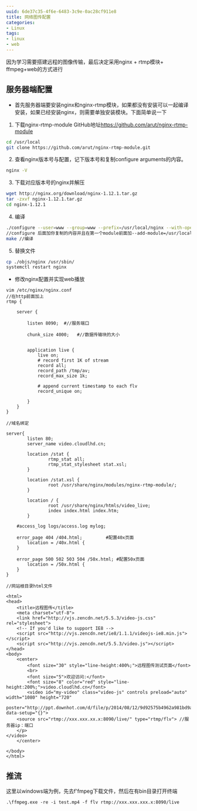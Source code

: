 ```yaml
---
uuid: 6de37c35-4f6e-6483-3c9e-0ac28cf911e8
title: 网络图传配置
categories:
- Linux
tags:
- linux
- web
---
```

因为学习需要搭建远程的图像传输，最后决定采用nginx + rtmp模块+ ffmpeg+web的方式进行

## 服务器端配置
+ 首先服务器端要安装nginx和nginx-rtmp模块，如果都没有安装可以一起编译安装，如果已经安装nginx，则需要单独安装模块。下面简单说一下
1. 下载nginx-rtmp-module GitHub地址<https://github.com/arut/nginx-rtmp-module>
~~~bash
cd /usr/local
git clone https://github.com/arut/nginx-rtmp-module.git
~~~

2. 查看nginx版本号与配置，记下版本号和复制configure arguments的内容。
~~~bash
nginx -V
~~~
3. 下载对应版本号的nginx并解压
~~~bash
wget http://nginx.org/download/nginx-1.12.1.tar.gz 
tar -zxvf nginx-1.12.1.tar.gz 
cd nginx-1.12.1
~~~
4. 编译
~~~bash
./configure --user=www --group=www --prefix=/usr/local/nginx --with-openssl=/usr/local/nginx/src/openssl --add-module=/usr/local/nginx/src/ngx_devel_kit --add-module=/usr/local/nginx/src/lua_nginx_module --add-module=/nginx-rtmp-module 
//configure 后面加你复制的内容并且在第一个module前面加--add-module=/usr/local/nginx-rtmp-module 如果报错就删除报错的模块直到通过
make //编译
~~~
5. 替换文件
~~~bash
cp ./objs/nginx /usr/sbin/
systemctl restart nginx
~~~
+ 修改nginx配置并实现web播放
~~~
vim /etc/nginx/nginx.conf
//在http前面加上
rtmp {

    server {

        listen 8090;  #//服务端口 

        chunk_size 4000;   #//数据传输块的大小


        application live {
            live on;
            # record first 1K of stream
            record all;
            record_path /tmp/av;
            record_max_size 1k;

            # append current timestamp to each flv
            record_unique on;

        }
    }
}

~~~
~~~
//域名绑定

server{
        listen 80;
        server_name video.cloudlhd.cn;

        location /stat {
                rtmp_stat all;
                rtmp_stat_stylesheet stat.xsl;
        }

        location /stat.xsl {
                root /usr/share/nginx/modules/nginx-rtmp-module/;
        }

        location / {
                root /usr/share/nginx/htmls/video_live;
                index index.html index.htm;
        }

    #access_log logs/access.log mylog;

    error_page 404 /404.html;         #配置40x页面
        location = /40x.html {
    }

    error_page 500 502 503 504 /50x.html; #配置50x页面
        location = /50x.html {
    }
}

~~~
~~~
//网站根目录html文件

<html>
<head>
    <title>远程图传</title>
    <meta charset="utf-8">
    <link href="http://vjs.zencdn.net/5.5.3/video-js.css" rel="stylesheet">
    <!-- If you'd like to support IE8 -->
    <script src="http://vjs.zencdn.net/ie8/1.1.1/videojs-ie8.min.js"></script>
    <script src="http://vjs.zencdn.net/5.5.3/video.js"></script>
</head>
<body>
	<center>
		<font size="30" style="line-height:400%;">远程图传测试页面</font>
		<br>
		<font size="5">欢迎访问:</font>
		<font size="8" color="red" style="line-height:200%;">video.cloudlhd.cn</font>
		<video id="my-video" class="video-js" controls preload="auto" width="1080" height="720"
       poster="http://ppt.downhot.com/d/file/p/2014/08/12/9d92575b4962a981bd9af247ef142449.jpg" data-setup="{}">
    <source src="rtmp://xxx.xxx.xx.x:8090/live/" type="rtmp/flv"> //服务器ip：端口
    </p>
</video>
	</center>

</body>
</html>
~~~

## 推流
这里以windows端为例，先去f'fmpeg下载文件，然后在有bin目录打开终端
~~~
.\ffmpeg.exe -re -i test.mp4 -f flv rtmp://xxx.xxx.xxx.x:8090/live
~~~
